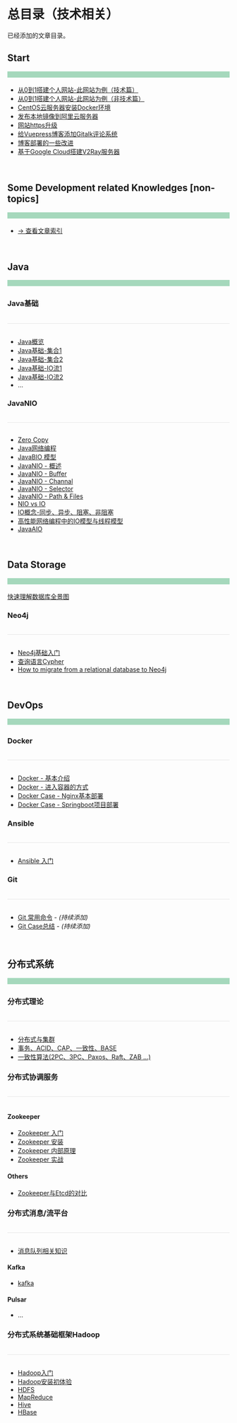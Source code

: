 # 总目录（技术相关）

已经添加的文章目录。



## Start

<div style="height:14px;background-color:#a5d8bc" />
<br>

- [从0到1搭建个人网站-此网站为例（技术篇）](https://heyan.site:8001/start/BuildThisSiteTech.html)
- [从0到1搭建个人网站-此网站为例（非技术篇）](https://heyan.site:8001/start/BuildThisSiteNonTech.html)
- [CentOS云服务器安装Docker环境](https://heyan.site:8001/start/CentosDockerInstall.html)
- [发布本地镜像到阿里云服务器](https://heyan.site:8001/start/PushLocalImageToAliyun.html)
- [网站https升级](https://heyan.site:8001/start/HttpsUpgrade.html)
- [给Vuepress博客添加Gitalk评论系统](https://heyan.site:8001/start/AddBlogComment.html)
- [博客部署的一些改进](https://heyan.site:8001/start/BlogDeployment.html)
- [基于Google Cloud搭建V2Ray服务器](https://heyan.site:8001/start/V2RayWithGoogleCloud.html)



<br>

## Some Development related Knowledges [non-topics]

<div style="height:14px;background-color:#a5d8bc" />
<br>

- [-> 查看文章索引](https://heyan.site:8001/SomeKnowledges/)



<br>

## Java

<div style="height:14px;background-color:#a5d8bc" />
<br>

### Java基础

<br>

<div style="height:1px;background-color:#e5e5e5" />
<br>

- [Java概览](https://heyan.site:8001/Java/JavaBasic/)
- [Java基础-集合1](https://heyan.site:8001/Java/JavaBasic/Java基础-集合1.html)
- [Java基础-集合2](https://heyan.site:8001/Java/JavaBasic/Java基础-集合2.html)
- [Java基础-IO流1](https://heyan.site:8001/Java/JavaBasic/Java基础-IO流1.html)
- [Java基础-IO流2](https://heyan.site:8001/Java/JavaBasic/Java基础-IO流2.html)
- ... 

### JavaNIO

<br>

<div style="height:1px;background-color:#e5e5e5" />
<br>

- [Zero Copy](https://heyan.site:8001/Java/JavaNIO/ZeroCopy.html)
- [Java网络编程](https://heyan.site:8001/Java/JavaNIO/Java%E7%BD%91%E7%BB%9C%E7%BC%96%E7%A8%8B.html)
- [JavaBIO 模型](https://heyan.site:8001/Java/JavaNIO/JavaBIO.html)
- [JavaNIO - 概述](https://heyan.site:8001/Java/JavaNIO/JavaNIO-%E6%A6%82%E8%BF%B0.html)
- [JavaNIO - Buffer](https://heyan.site:8001/Java/JavaNIO/JavaNIO-Buffer.html)
- [JavaNIO - Channal](https://heyan.site:8001/Java/JavaNIO/JavaNIO-Channal.html)
- [JavaNIO - Selector](https://heyan.site:8001/Java/JavaNIO/JavaNIO-Selector.html)
- [JavaNIO - Path & Files](https://heyan.site:8001/Java/JavaNIO/JavaNIO-Path&Files.html)
- [NIO vs IO](https://heyan.site:8001/Java/JavaNIO/NIO%20vs%20IO.html)
- [ IO概念-同步、异步、阻塞、非阻塞](https://heyan.site:8001/Java/JavaNIO/IOTheory.html)
- [高性能网络编程中的IO模型与线程模型](https://heyan.site:8001/Java/JavaNIO/IOModelAndThreadModel.html)
- [JavaAIO](https://heyan.site:8001/Java/JavaNIO/JavaAIO.html)





<br>

## Data Storage

<div style="height:14px;background-color:#a5d8bc" />
<br>

[快速理解数据库全景图](https://heyan.site:8001/DataStorage/Overview.html)



### Neo4j

<br>

<div style="height:1px;background-color:#e5e5e5" />
<br>

- [Neo4j基础入门](https://heyan.site:8001/DataStorage/neo4j/Neo4jStart.html)
- [查询语言Cypher](https://heyan.site:8001/DataStorage/neo4j/Cypher.html)
- [How to migrate from a relational database to Neo4j](https://heyan.site:8001/DataStorage/neo4j/NorthwindGraph.html)





<br>

## DevOps

<div style="height:14px;background-color:#a5d8bc" />
<br>

### Docker

<br>

<div style="height:1px;background-color:#e5e5e5" />
<br>

- [Docker - 基本介绍](https://heyan.site:8001/DevOps/Docker/Docker.html)
- [Docker - 进入容器的方式](https://heyan.site:8001/DevOps/Docker/Docker_Enter.html)
- [Docker Case - Nginx基本部署](https://heyan.site:8001/DevOps/Docker/DockerCase_Nginx.html)
- [Docker Case - Springboot项目部署](https://heyan.site:8001/DevOps/Docker/DockerCase_Springboot.html)



### Ansible

<br>

<div style="height:1px;background-color:#e5e5e5" />
<br>

- [Ansible 入门](https://heyan.site:8001/DevOps/Ansible/AnsibleStart.html)



### Git

<br>

<div style="height:1px;background-color:#e5e5e5" />

<br>

- [Git 常用命令](https://heyan.site:8001/DevOps/Git/GitUsage.html)  - *(持续添加)*
- [Git Case总结](https://heyan.site:8001/DevOps/Git/GitCase.html) - *(持续添加)*





<br>

## 分布式系统

<div style="height:14px;background-color:#a5d8bc" />
<br>

### 分布式理论

<br>

<div style="height:1px;background-color:#e5e5e5" />
<br>

- [分布式与集群](https://heyan.site:8001/DistributedSystem/DistributedVsCluster.html)
- [事务、ACID、CAP、一致性、BASE](https://heyan.site:8001/DistributedSystem/ACID-CAP-%E4%B8%80%E8%87%B4%E6%80%A7-BASE.html)
- [一致性算法(2PC、3PC、Paxos、Raft、ZAB ...)](https://heyan.site:8001/DistributedSystem/ConsistencyAlgorithm.html)



### 分布式协调服务

<br>

<div style="height:1px;background-color:#e5e5e5" />
<br>

#### Zookeeper

- [Zookeeper 入门](https://heyan.site:8001/DistributedSystem/Zookeeper-Etcd-Related/zk_1.html)
- [Zookeeper 安装](https://heyan.site:8001/DistributedSystem/Zookeeper-Etcd-Related/zk_2.html)
- [Zookeeper 内部原理](https://heyan.site:8001/DistributedSystem/Zookeeper-Etcd-Related/zk_3.html)
- [Zookeeper 实战](https://heyan.site:8001/DistributedSystem/Zookeeper-Etcd-Related/zk_4.html)

#### Others

- [Zookeeper与Etcd的对比](https://heyan.site:8001/DistributedSystem/Zookeeper-Etcd-Related/zk_vs_etcd.html)





### 分布式消息/流平台

<br>

<div style="height:1px;background-color:#e5e5e5" />
<br>

- [消息队列相关知识](https://heyan.site:8001/DistributedSystem/DistributedMessageStreamPlatform/MQTheory.html)

#### Kafka

- [kafka](https://heyan.site:8001/DistributedSystem/DistributedMessageStreamPlatform/Kafka.html)

#### Pulsar

- ...





### 分布式系统基础框架Hadoop

<br>

<div style="height:1px;background-color:#e5e5e5" />
<br>

- [Hadoop入门](https://heyan.site:8001/DistributedSystem/Hadoop/)
- [Hadoop安装初体验](https://heyan.site:8001/DistributedSystem/Hadoop/HadoopInstall.html)
- [HDFS](https://heyan.site:8001/DistributedSystem/Hadoop/hdfs.html)
- [MapReduce](https://heyan.site:8001/DistributedSystem/Hadoop/MapReduce.html)
- [Hive](https://heyan.site:8001/DistributedSystem/Hadoop/hive.html)
- [HBase](https://heyan.site:8001/DistributedSystem/Hadoop/hbase.html)


